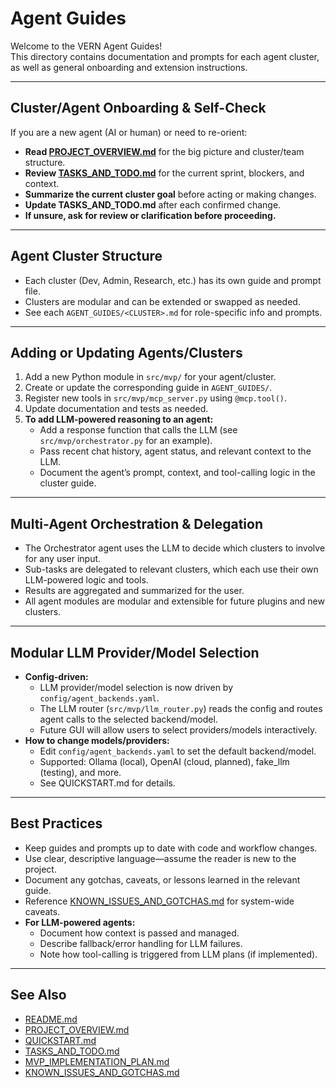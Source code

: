 # Agent Guides

Welcome to the VERN Agent Guides!  
This directory contains documentation and prompts for each agent cluster, as well as general onboarding and extension instructions.

---

## Cluster/Agent Onboarding & Self-Check

If you are a new agent (AI or human) or need to re-orient:

- **Read [PROJECT_OVERVIEW.md](../PROJECT_OVERVIEW.md)** for the big picture and cluster/team structure.
- **Review [TASKS_AND_TODO.md](../TASKS_AND_TODO.md)** for the current sprint, blockers, and context.
- **Summarize the current cluster goal** before acting or making changes.
- **Update TASKS_AND_TODO.md** after each confirmed change.
- **If unsure, ask for review or clarification before proceeding.**

---

## Agent Cluster Structure

- Each cluster (Dev, Admin, Research, etc.) has its own guide and prompt file.
- Clusters are modular and can be extended or swapped as needed.
- See each `AGENT_GUIDES/<CLUSTER>.md` for role-specific info and prompts.

---

## Adding or Updating Agents/Clusters

1. Add a new Python module in `src/mvp/` for your agent/cluster.
2. Create or update the corresponding guide in `AGENT_GUIDES/`.
3. Register new tools in `src/mvp/mcp_server.py` using `@mcp.tool()`.
4. Update documentation and tests as needed.
5. **To add LLM-powered reasoning to an agent:**
   - Add a response function that calls the LLM (see `src/mvp/orchestrator.py` for an example).
   - Pass recent chat history, agent status, and relevant context to the LLM.
   - Document the agent’s prompt, context, and tool-calling logic in the cluster guide.

---

## Multi-Agent Orchestration & Delegation

- The Orchestrator agent uses the LLM to decide which clusters to involve for any user input.
- Sub-tasks are delegated to relevant clusters, which each use their own LLM-powered logic and tools.
- Results are aggregated and summarized for the user.
- All agent modules are modular and extensible for future plugins and new clusters.

---

## Modular LLM Provider/Model Selection

- **Config-driven:**  
  - LLM provider/model selection is now driven by `config/agent_backends.yaml`.
  - The LLM router (`src/mvp/llm_router.py`) reads the config and routes agent calls to the selected backend/model.
  - Future GUI will allow users to select providers/models interactively.
- **How to change models/providers:**  
  - Edit `config/agent_backends.yaml` to set the default backend/model.
  - Supported: Ollama (local), OpenAI (cloud, planned), fake_llm (testing), and more.
  - See QUICKSTART.md for details.

---

## Best Practices

- Keep guides and prompts up to date with code and workflow changes.
- Use clear, descriptive language—assume the reader is new to the project.
- Document any gotchas, caveats, or lessons learned in the relevant guide.
- Reference [KNOWN_ISSUES_AND_GOTCHAS.md](../KNOWN_ISSUES_AND_GOTCHAS.md) for system-wide caveats.
- **For LLM-powered agents:**  
  - Document how context is passed and managed.
  - Describe fallback/error handling for LLM failures.
  - Note how tool-calling is triggered from LLM plans (if implemented).

---

## See Also

- [README.md](../README.md)
- [PROJECT_OVERVIEW.md](../PROJECT_OVERVIEW.md)
- [QUICKSTART.md](../QUICKSTART.md)
- [TASKS_AND_TODO.md](../TASKS_AND_TODO.md)
- [MVP_IMPLEMENTATION_PLAN.md](../MVP_IMPLEMENTATION_PLAN.md)
- [KNOWN_ISSUES_AND_GOTCHAS.md](../KNOWN_ISSUES_AND_GOTCHAS.md)
